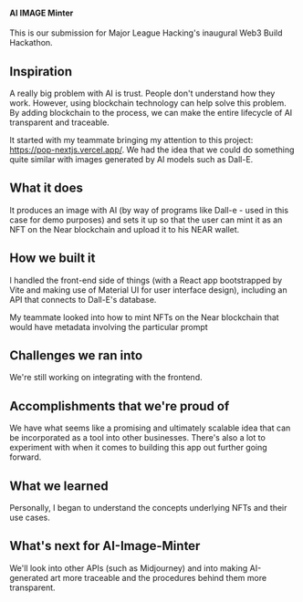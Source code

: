 #### AI IMAGE Minter

This is our submission for Major League Hacking's inaugural Web3 Build Hackathon.

## Inspiration

A really big problem with AI is trust. People don't understand how they work. However, using blockchain technology can help solve this problem. By adding blockchain to the process, we can make the entire lifecycle of AI transparent and traceable.

It started with my teammate bringing my attention to this project: https://pop-nextjs.vercel.app/. We had the idea that we could do something quite similar with images generated by AI models such as Dall-E.

## What it does

It produces an image with AI (by way of programs like Dall-e - used in this case for demo purposes) and sets it up so that the user can mint it as an NFT on the Near blockchain and upload it to his NEAR wallet.

## How we built it

I handled the front-end side of things (with a React app bootstrapped by Vite and making use of Material UI for user interface design), including an API that connects to Dall-E's database.

My teammate looked into how to mint NFTs on the Near blockchain that would have metadata involving the particular prompt

## Challenges we ran into

We're still working on integrating with the frontend.

## Accomplishments that we're proud of

We have what seems like a promising and ultimately scalable idea that can be incorporated as a tool into other businesses. There's also a lot to experiment with when it comes to building this app out further going forward.

## What we learned

Personally, I began to understand the concepts underlying NFTs and their use cases.

## What's next for AI-Image-Minter

We'll look into other APIs (such as Midjourney) and into making AI-generated art more traceable and the procedures behind them more transparent.
